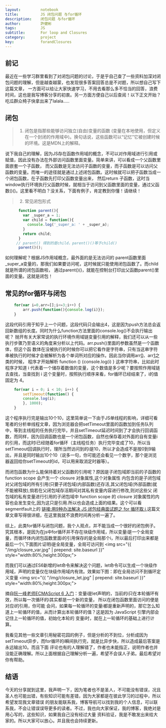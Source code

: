 ```yaml
---
layout:     	notebook
title:     	    JS 闭包问题 与for循环
description:    闭包问题 与for循环
author:     	許健彬
tags:      	    JS
subtitle:     	For loop and Closures
category:     	project
key:            forandClosures
---
```


## 前记

最近在一些学习群里看到了对闭包问题的讨论，于是乎自己查了一些资料加深对闭包问题的理解，但是越查越蒙，也发现很多答案回答总是不对题，所以想自己写下这篇文章，
一方面可以给让大家快速学习，不用去看那么多不恰当的回答，浪费时间，这也是我写博客分享的初衷。另一方面方便自己以后查阅！以下正文开始？吃瓜群众椅子快拿出来了lalala.....


## 闭包

> 1. 闭包是指那些能够访问独立(自由)变量的函数 (变量在本地使用，但定义在一个封闭的作用域中)。换句话说，这些函数可以“记忆”它被创建时候的环境。这是MDN上的解释。
   
  说下我自己的理解，因为JS存在函数作用域的概念，不可以对作用域进行引用或赋值，因此没有办法在外部访问函数里面变量。简单来讲，可以看成一个父函数里面嵌套一个子函数，
  而父函数是无法访问子函数的变量，而子函数是可以访问父函数的变量。而唯一的途径就是通过上述闭包函数。这时候就可以把子函数当成一个闭包函数，在子函数先打印父函数变量出来，
  然后return 子函数，这时当window执行环境执行父函数时候，就相当于访问到父函数里面的变量，通过父函数()()。这里看不明白？没关系，下面有例子，肯定教到你懂！请继续！
 
> 2.  常见闭包形式
	  
```javascript	 
      function parent(){
        var _super_a = 1;
        var child = function(){
          console.log('_super_a: ' + _super_a);
        }
        return child;
      }
     // parent() 得到的是child，parent()()等于child()
      parent()();  
```
 
   如何理解呢？根据JS作用域概念，最外面的是无法访问的 parent函数里面_super_a变量的，那我们如果要访问呢，这时候就只能使用闭包函数了。而child就是所谓的闭包函数啦，
   通过parent()()，就能在控制台打印出父函数parent()里面的变量。这就是闭包！
   
 
## 常见的for循环与闭包

```javascript
	for(var i=0,arr=[];i<=3;i++) {
		arr.push(function(){console.log(i)});
    } 	
```
 
 这段代码引用于知乎上一个问题，这段代码只会输出4，这是因为push方法总会返回新数组的长度。同时为什么function方法里面的console.log()不会执行输出呢？
  抛开有关大家常说的执行环境作用域链变量引用的解释，我们还可以从一些执行步骤乃至语义的角度来分析以上代码。arr.push()里面的参数虽然是一个函数体，但这个函
  数体在没被执行的时候你可以把它看作是字符串，只有当这串字符串被执行的时候才会被解析为各个单词所对应的操作。因此当你调用arr[0]()、arr[1]()之类的时候，
  程序才开始解析  function () {console.log(i) }  这串字符串，比如此时程序才知道 i 代表着一个储存着数值的变量，这个数值是多少呢？要按照作用域链去查找，当查找到 i 这个变量时，按照执行顺序来看，for循环已经结束了，i的值固定为 4。
 
 
```javascript
    for(var i = 0; i < 10; i++) {
		setTimeout(function() {
		console.log(i);
		}, 1000);
    }
```

   这个程序执行完是输出10个10，这里简单说一下由于JS单线程的影响，详细可看笔者的分析单线程文章，因为浏览器会把setTimeout里面的函数加到任务队列中，等到主线程的任务执行完毕，并且setTimeout延迟时间到了才会执行回调函数，而同样，因为回调函数也是一个闭包函数，自然也保存着对外面的自有变量i的引用，而这时i已经随着for循环（主线程任务）执行完毕变成了10，所以当setTimeout回调执行时，理所当然访问到的i是10，所以才会造成不是按0到9输出，并且是同时输出10个10（说多一句，你可能还会看见一个数字，那个是浏览器返回给你setTimeout的id，可以用来取消定时器等）。
   
   而闭包函数为什么能保持着对父函数的引用呢？原因是子闭包域即当前的子函数的 function scope 会产生一个 closure 对象属性,这个对象属性
   内包含的是子闭包域对父闭包域的所有引用(只要子闭包域(内部函数)还存活,其父闭包域(外部函数)就不能被释放),倘若在父闭包域存活期间对其私有变量内容进行修改,则对这些父
   闭包域的私有变量进行引用的子闭包域中 function scope 的 closure 对象属性的内容也会发生变化,因为这只是引用.所以也会造成上面的结果。这个可以看segmentfault上的
   [链接:用9种办法解决 JS 闭包经典面试题之 for 循环取 i](https://segmentfault.com/a/1190000003818163),这篇文章文章写得很详细，在这里我就不浪费时间再分析一遍了。
 
   综上，此类for循环与闭包问题，我个人观点，并不能当成一个很好的闭包例子。究其根本，是因为在js中for循环并不存在块级作用域，所以变量i是一个全局变量，而循环体内闭包函数里面i的引用保存的是全局那个i，所以最后打印出来都是最后一个i,下面图片证明i是全局变量，全局可访问到
   <img src="{{ "/img/closure_var.jpg" | prepend: site.baseurl }}" style="width:80%;height:300px;">
   
   而我们可以通过ES6新增的let命令来解决这个问题，let命令可以生成一个块级作用域，声明的变量仅在块级作用域内有效。效果如下图：即在全局访问不到循环定义变量
    <img src="{{ "/img/closure_let.jpg" | prepend: site.baseurl }}" style="width:80%;height:300px;">
	
   摘自[阮一峰老师ECMAScript 6 入门](http://es6.ruanyifeng.com/#docs/let#let命令)：变量i是let声明的，当前的i只在本轮循环有效，所以每一次循环的i其实都是一个新的变量，
   所以在闭包函数里面访问的便是对应i的引用，你可能 会问，如果每一轮循环的变量i都是重新声明的，那它怎么知道上一轮循环的值，从而计算出本轮循环的值？这是因为 JavaScript 
   引擎内部会记住上一轮循环的值，初始化本轮的 变量i时，就在上一轮循环的基础上进行计算。
   
  
   我看见其他一些文章引用秘密花园的例子，但是分析的不到位，分析成因为setTimeout异步，而for循环的i瞬间执行完，就是比异步快，所以造成最后答案是永远输出10。而且下面
   评论也有的人理解错了，作者也未能指正，说明作者也并没能正确理解。所以上面根据自己理解分析一遍，希望不会误人子弟。最后希望对你有帮助。
   

## 结语

  今天的分享就到这里，我声明一下，因为笔者也不是圣人，不可能没有错误，况且圣人也可能出错，有些知识可能有差错，因为大家都是在彼此学习的过程中，所以希望发现我文章错误
  的朋友能联系我，博客导航可以找到我的个人信息，可以联系我，不会让错误误导更多的读者。不过，我也向大家保证，我的博客，我绝对是用心写的，这些知识，如果我自己没有经过大量
  资料验证，我是不敢发出来给大家的。所以大家可以放心。并且我也会持续更新。
   
   
   
   
   
   
   
   
   
   
   
   
   
   
   
   